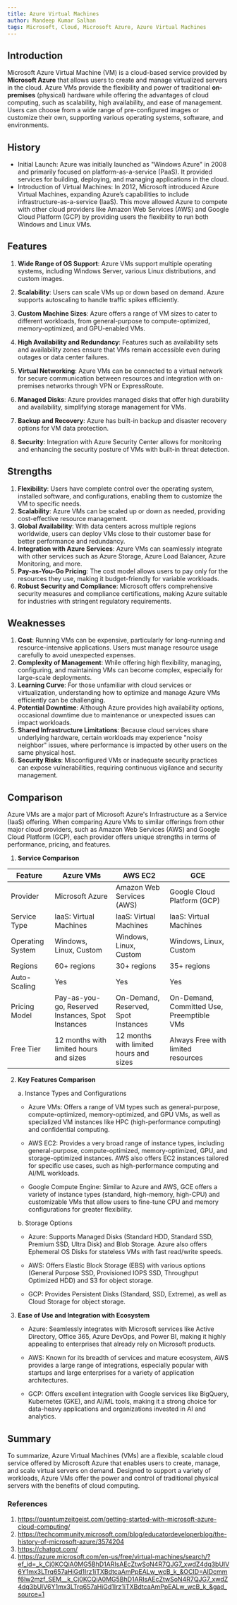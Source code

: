 ```yaml
---
title: Azure Virtual Machines
author: Mandeep Kumar Salhan
tags: Microsoft, Cloud, Microsoft Azure, Azure Virtual Machines
---
```


## Introduction

Microsoft Azure Virtual Machine (VM) is a cloud-based service provided by **Microsoft Azure** that allows users to create
and manage virtualized servers in the cloud. Azure VMs provide the flexibility and power of traditional **on-premises** (physical) hardware while offering the advantages of cloud computing, such as scalability, high availability, and ease of management.
Users can choose from a wide range of pre-configured images or customize their own, supporting various operating systems, software, and environments.

## History

- Initial Launch: Azure was initially launched as "Windows Azure" in 2008 and primarily focused on platform-as-a-service (PaaS). It provided services for building, deploying, and managing applications in the cloud.
- Introduction of Virtual Machines: In 2012, Microsoft introduced Azure Virtual Machines, expanding Azure’s capabilities to include infrastructure-as-a-service (IaaS). This move allowed Azure to compete with other cloud providers like Amazon Web Services (AWS) and Google Cloud Platform (GCP) by providing users the flexibility to run both Windows and Linux VMs.

## Features

1. **Wide Range of OS Support**: Azure VMs support multiple operating systems, including Windows Server, various Linux distributions, and custom images.

2. **Scalability**: Users can scale VMs up or down based on demand. Azure supports autoscaling to handle traffic spikes efficiently.
3. **Custom Machine Sizes**: Azure offers a range of VM sizes to cater to different workloads, from general-purpose to compute-optimized, memory-optimized, and GPU-enabled VMs.
4. **High Availability and Redundancy**: Features such as availability sets and availability zones ensure that VMs remain accessible even during outages or data center failures.
5. **Virtual Networking**: Azure VMs can be connected to a virtual network for secure communication between resources and integration with on-premises networks through VPN or ExpressRoute.
6. **Managed Disks**: Azure provides managed disks that offer high durability and availability, simplifying storage management for VMs.
7. **Backup and Recovery**: Azure has built-in backup and disaster recovery options for VM data protection.
8. **Security**: Integration with Azure Security Center allows for monitoring and enhancing the security posture of VMs with built-in threat detection.

## Strengths

1. **Flexibility**: Users have complete control over the operating system, installed software, and configurations, enabling them to customize the VM to specific needs.
2. **Scalability**: Azure VMs can be scaled up or down as needed, providing cost-effective resource management.
3. **Global Availability**: With data centers across multiple regions worldwide, users can deploy VMs close to their customer base for better performance and redundancy.
4. **Integration with Azure Services**: Azure VMs can seamlessly integrate with other services such as Azure Storage, Azure Load Balancer, Azure Monitoring, and more.
5. **Pay-as-You-Go Pricing**: The cost model allows users to pay only for the resources they use, making it budget-friendly for variable workloads.
6. **Robust Security and Compliance**: Microsoft offers comprehensive security measures and compliance certifications, making Azure suitable for industries with stringent regulatory requirements.

## Weaknesses

1. **Cost**: Running VMs can be expensive, particularly for long-running and resource-intensive applications. Users must manage resource usage carefully to avoid unexpected expenses.
2. **Complexity of Management**: While offering high flexibility, managing, configuring, and maintaining VMs can become complex, especially for large-scale deployments.
3. **Learning Curve**: For those unfamiliar with cloud services or virtualization, understanding how to optimize and manage Azure VMs efficiently can be challenging.
4. **Potential Downtime**: Although Azure provides high availability options, occasional downtime due to maintenance or unexpected issues can impact workloads.
5. **Shared Infrastructure Limitations**: Because cloud services share underlying hardware, certain workloads may experience "noisy neighbor" issues, where performance is impacted by other users on the same physical host.
6. **Security Risks**: Misconfigured VMs or inadequate security practices can expose vulnerabilities, requiring continuous vigilance and security management.

## Comparison

Azure VMs are a major part of Microsoft Azure's Infrastructure as a Service (IaaS) offering. When comparing Azure VMs to similar offerings from other major cloud providers, such as Amazon Web Services (AWS) and Google Cloud Platform (GCP), each provider offers unique strengths in terms of performance, pricing, and features.

1. **Service Comparison**

| Feature          | Azure VMs                                         | AWS EC2                                | GCE                                       |
| ---------------- | ------------------------------------------------- | -------------------------------------- | ----------------------------------------- |
| Provider         | Microsoft Azure                                   | Amazon Web Services (AWS)              | Google Cloud Platform (GCP)               |
| Service Type     | IaaS: Virtual Machines                            | IaaS: Virtual Machines                 | IaaS: Virtual Machines                    |
| Operating System | Windows, Linux, Custom                            | Windows, Linux, Custom                 | Windows, Linux, Custom                    |
| Regions          | 60+ regions                                       | 30+ regions                            | 35+ regions                               |
| Auto-Scaling     | Yes                                               | Yes                                    | Yes                                       |
| Pricing Model    | Pay-as-you-go, Reserved Instances, Spot Instances | On-Demand, Reserved, Spot Instances    | On-Demand, Committed Use, Preemptible VMs |
| Free Tier        | 12 months with limited hours and sizes            | 12 months with limited hours and sizes | Always Free with limited resources        |

2. **Key Features Comparison**

   a. Instance Types and Configurations

   - Azure VMs: Offers a range of VM types such as general-purpose, compute-optimized, memory-optimized, and GPU VMs, as well as specialized VM instances like HPC (high-performance computing) and confidential computing.

   - AWS EC2: Provides a very broad range of instance types, including general-purpose, compute-optimized, memory-optimized, GPU, and storage-optimized instances. AWS also offers EC2 instances tailored for specific use cases, such as high-performance computing and AI/ML workloads.

   * Google Compute Engine: Similar to Azure and AWS, GCE offers a variety of instance types (standard, high-memory, high-CPU) and customizable VMs that allow users to fine-tune CPU and memory configurations for greater flexibility.

   b. Storage Options

   - Azure: Supports Managed Disks (Standard HDD, Standard SSD, Premium SSD, Ultra Disk) and Blob Storage. Azure also offers Ephemeral OS Disks for stateless VMs with fast read/write speeds.

   * AWS: Offers Elastic Block Storage (EBS) with various options (General Purpose SSD, Provisioned IOPS SSD, Throughput Optimized HDD) and S3 for object storage.

   * GCP: Provides Persistent Disks (Standard, SSD, Extreme), as well as Cloud Storage for object storage.

3. **Ease of Use and Integration with Ecosystem**

   - Azure: Seamlessly integrates with Microsoft services like Active Directory, Office 365, Azure DevOps, and Power BI, making it highly appealing to enterprises that already rely on Microsoft products.

   - AWS: Known for its breadth of services and mature ecosystem, AWS provides a large range of integrations, especially popular with startups and large enterprises for a variety of application architectures.

   - GCP: Offers excellent integration with Google services like BigQuery, Kubernetes (GKE), and AI/ML tools, making it a strong choice for data-heavy applications and organizations invested in AI and analytics.

## Summary

To summarize, Azure Virtual Machines (VMs) are a flexible, scalable cloud service offered by Microsoft Azure that enables users to create, manage, and scale virtual servers on demand. Designed to support a variety of workloads, Azure VMs offer the power and control of traditional physical servers with the benefits of cloud computing.

### References

1. https://quantumzeitgeist.com/getting-started-with-microsoft-azure-cloud-computing/
2. https://techcommunity.microsoft.com/blog/educatordeveloperblog/the-history-of-microsoft-azure/3574204
3. https://chatgpt.com/
4. https://azure.microsoft.com/en-us/free/virtual-machines/search/?ef_id=_k_Cj0KCQiA0MG5BhD1ARIsAEcZtwSoN4R7QJG7_xwdZ4dq3bUlV6Y1mx3LTrq657aHiGd1Irz1iTXBdtcaAmPpEALw_wcB_k_&OCID=AIDcmmf6lw2mzf_SEM__k_Cj0KCQiA0MG5BhD1ARIsAEcZtwSoN4R7QJG7_xwdZ4dq3bUlV6Y1mx3LTrq657aHiGd1Irz1iTXBdtcaAmPpEALw_wcB_k_&gad_source=1
